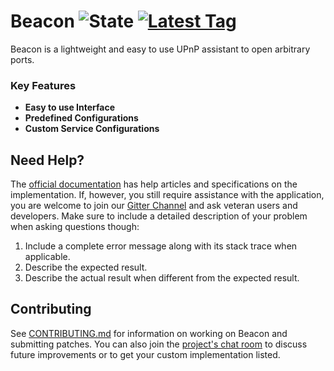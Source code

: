 # Beacon ![State](https://img.shields.io/badge/state-prototype-orange.svg) [![Latest Tag](https://img.shields.io/github/release/lordakkarin/beacon.svg)](https://github.com/LordAkkarin/Beacon/releases)

Beacon is a lightweight and easy to use UPnP assistant to open arbitrary ports.

### Key Features

* **Easy to use Interface**
* **Predefined Configurations**
* **Custom Service Configurations**

## Need Help?

The [official documentation][wiki] has help articles and specifications on the implementation. If, however, you still
require assistance with the application, you are welcome to join our [Gitter Channel][gitter] and ask veteran users and
developers. Make sure to include a detailed description of your problem when asking questions though:

1. Include a complete error message along with its stack trace when applicable.
2. Describe the expected result.
3. Describe the actual result when different from the expected result.

[wiki]: https://github.com/LordAkkarin/Beacon/wiki

## Contributing

See [CONTRIBUTING.md](CONTRIBUTING.md) for information on working on Beacon and submitting patches. You can also join
the [project's chat room][gitter] to discuss future improvements or to get your custom implementation listed.

[gitter]: https://gitter.im/LordAkkarin/Beacon
